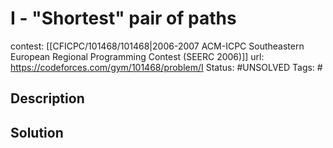 # I - "Shortest" pair of paths

contest: [[CFICPC/101468/101468|2006-2007 ACM-ICPC Southeastern European Regional Programming Contest (SEERC 2006)]]
url: https://codeforces.com/gym/101468/problem/I
Status: #UNSOLVED
Tags: #

## Description

## Solution

